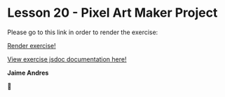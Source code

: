 # Lesson 20 - Pixel Art Maker Project

Please go to this link in order to render the exercise:

[Render exercise!](http://github.ekorre.org/2017-Google-Developer-Challenge/Lesson-20/index.html)

[View exercise jsdoc documentation here!](http://github.ekorre.org/2017-Google-Developer-Challenge/Lesson-20/documentation/index.html)

**Jaime Andres**

:see_no_evil:

